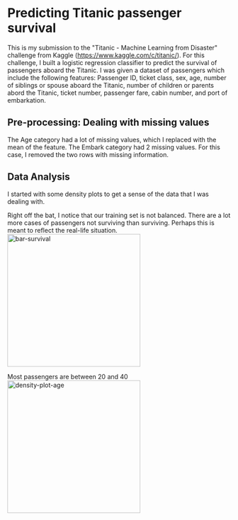 # Predicting Titanic passenger survival
This is my submission to the "Titanic - Machine Learning from Disaster" challenge from Kaggle (https://www.kaggle.com/c/titanic/).
For this challenge, I built a logistic regression classifier to predict the survival of passengers aboard the Titanic.
I was given a dataset of passengers which include the following features: 
Passenger ID, ticket class, sex, age, number of siblings or spouse aboard the Titanic, number of children or parents abord the Titanic, ticket number,
passenger fare, cabin number, and port of embarkation. 

## Pre-processing: Dealing with missing values
The Age category had a lot of missing values, which I replaced with the mean of the feature.
The Embark category had 2 missing values. For this case, I removed the two rows with missing information.

## Data Analysis
I started with some density plots to get a sense of the data that I was dealing with.

Right off the bat, I notice that our training set is not balanced. There are a lot more cases of passengers not surviving than surviving. 
Perhaps this is meant to reflect the real-life situation.
<img width="300" alt="bar-survival" src="https://github.com/angelelliott/kaggle-titanic-survivor-predictive-analysis/assets/79605544/1a1b993c-52df-4cfc-9f3a-b6fa1faf329a">

Most passengers are between 20 and 40
<img width="300" alt="density-plot-age" src="https://github.com/angelelliott/kaggle-titanic-survivor-predictive-analysis/assets/79605544/bbfe16b8-bac3-4525-aead-9465f034fe9f">
